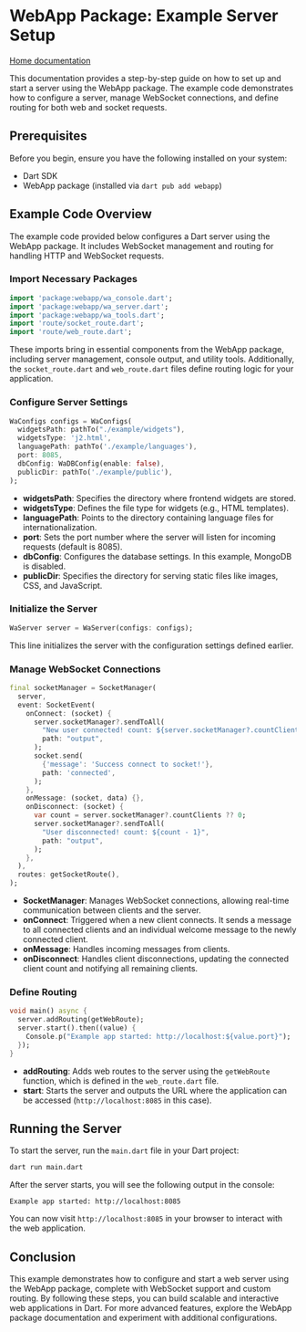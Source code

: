 # WebApp Package: Example Server Setup
[Home documentation](/docs/README.md)

This documentation provides a step-by-step guide on how to set up and start a server using the WebApp package. The example code demonstrates how to configure a server, manage WebSocket connections, and define routing for both web and socket requests.

## Prerequisites

Before you begin, ensure you have the following installed on your system:

- Dart SDK
- WebApp package (installed via `dart pub add webapp`)

## Example Code Overview

The example code provided below configures a Dart server using the WebApp package. It includes WebSocket management and routing for handling HTTP and WebSocket requests.

### Import Necessary Packages

```dart
import 'package:webapp/wa_console.dart';
import 'package:webapp/wa_server.dart';
import 'package:webapp/wa_tools.dart';
import 'route/socket_route.dart';
import 'route/web_route.dart';
```

These imports bring in essential components from the WebApp package, including server management, console output, and utility tools. Additionally, the `socket_route.dart` and `web_route.dart` files define routing logic for your application.

### Configure Server Settings

```dart
WaConfigs configs = WaConfigs(
  widgetsPath: pathTo("./example/widgets"),
  widgetsType: 'j2.html',
  languagePath: pathTo('./example/languages'),
  port: 8085,
  dbConfig: WaDBConfig(enable: false),
  publicDir: pathTo('./example/public'),
);
```

- **widgetsPath**: Specifies the directory where frontend widgets are stored.
- **widgetsType**: Defines the file type for widgets (e.g., HTML templates).
- **languagePath**: Points to the directory containing language files for internationalization.
- **port**: Sets the port number where the server will listen for incoming requests (default is 8085).
- **dbConfig**: Configures the database settings. In this example, MongoDB is disabled.
- **publicDir**: Specifies the directory for serving static files like images, CSS, and JavaScript.

### Initialize the Server

```dart
WaServer server = WaServer(configs: configs);
```

This line initializes the server with the configuration settings defined earlier.

### Manage WebSocket Connections

```dart
final socketManager = SocketManager(
  server,
  event: SocketEvent(
    onConnect: (socket) {
      server.socketManager?.sendToAll(
        "New user connected! count: ${server.socketManager?.countClients}",
        path: "output",
      );
      socket.send(
        {'message': 'Success connect to socket!'},
        path: 'connected',
      );
    },
    onMessage: (socket, data) {},
    onDisconnect: (socket) {
      var count = server.socketManager?.countClients ?? 0;
      server.socketManager?.sendToAll(
        "User disconnected! count: ${count - 1}",
        path: "output",
      );
    },
  ),
  routes: getSocketRoute(),
);
```

- **SocketManager**: Manages WebSocket connections, allowing real-time communication between clients and the server.
- **onConnect**: Triggered when a new client connects. It sends a message to all connected clients and an individual welcome message to the newly connected client.
- **onMessage**: Handles incoming messages from clients.
- **onDisconnect**: Handles client disconnections, updating the connected client count and notifying all remaining clients.

### Define Routing

```dart
void main() async {
  server.addRouting(getWebRoute);
  server.start().then((value) {
    Console.p("Example app started: http://localhost:${value.port}");
  });
}
```

- **addRouting**: Adds web routes to the server using the `getWebRoute` function, which is defined in the `web_route.dart` file.
- **start**: Starts the server and outputs the URL where the application can be accessed (`http://localhost:8085` in this case).

## Running the Server

To start the server, run the `main.dart` file in your Dart project:

```bash
dart run main.dart
```

After the server starts, you will see the following output in the console:

```
Example app started: http://localhost:8085
```

You can now visit `http://localhost:8085` in your browser to interact with the web application.

## Conclusion

This example demonstrates how to configure and start a web server using the WebApp package, complete with WebSocket support and custom routing. By following these steps, you can build scalable and interactive web applications in Dart. For more advanced features, explore the WebApp package documentation and experiment with additional configurations.